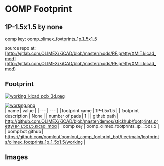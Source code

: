# OOMP Footprint  
## 1P-1.5x1.5  by none  
  
oomp key: oomp_olimex_footprints_1p_1_5x1_5  
  
source repo at: [http://gitlab.com/OLIMEX/KiCAD/blob/master/mods/RF.pretty/XMIT.kicad_mod](http://gitlab.com/OLIMEX/KiCAD/blob/master/mods/RF.pretty/XMIT.kicad_mod)  
## Footprint  
  
[![working_kicad_pcb_3d.png](working_kicad_pcb_3d_600.png)](working_kicad_pcb_3d.png)  
  
[![working.png](working_600.png)](working.png)  
| name | value | 
| --- | --- | 
| footprint name | 1P-1.5x1.5 | 
| footprint description | None | 
| number of pads | 1 | 
| github path | http://github.com/OLIMEX/KiCAD/blob/master/demos/stickhub/footprints.pretty/1P-1.5x1.5.kicad_mod | 
| oomp key | oomp_olimex_footprints_1p_1_5x1_5 | 
| oomp bot github | https://github.com/oomlout/oomlout_oomp_footprint_bot/tree/main/footprints/olimex_footprints_1p_1_5x1_5/working | 
## Images  
